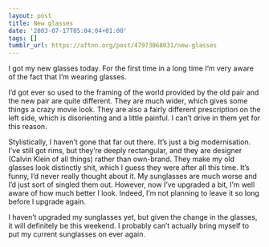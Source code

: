 ```yaml
---
layout: post
title: New glasses
date: '2003-07-17T05:04:04+01:00'
tags: []
tumblr_url: https://aftnn.org/post/47973068031/new-glasses
---
```

<p>I got my new glasses today. For the first time in a long time I&rsquo;m very aware of the fact that I&rsquo;m wearing glasses.</p>
<p>I&rsquo;d got ever so used to the framing of the world provided by the old pair and the new pair are quite different. They are much wider, which gives some things a crazy movie look. They are also  a fairly different prescription on the left side, which is disorienting and a little painful. I can&rsquo;t drive in them yet for this reason.</p>
<p>Stylistically, I haven&rsquo;t gone that far out there. It&rsquo;s just a big modernisation. I&rsquo;ve still got rims, but they&rsquo;re deeply rectangular, and they are designer (Calvin Klein of all things) rather than own-brand. They make my old glasses look distinctly shit, which I guess they were after all this time. It&rsquo;s funny, I&rsquo;d never really thought about it. My sunglasses are much worse and I&rsquo;d just sort of singled them out. However, now I&rsquo;ve upgraded a bit, I&rsquo;m well aware of how much better I look. Indeed, I&rsquo;m not planning to leave it so long before I upgrade again.</p>
<p>I haven&rsquo;t upgraded my sunglasses yet, but given the change in the glasses, it will definitely be this weekend. I probably can&rsquo;t actually bring myself to put my current sunglasses on ever again.</p>
